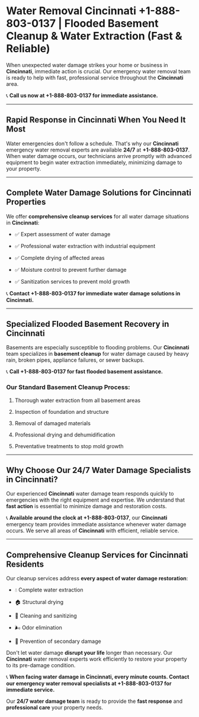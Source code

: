 # Water Removal Cincinnati +1-888-803-0137 | Flooded Basement Cleanup & Water Extraction (Fast & Reliable)

When unexpected water damage strikes your home or business in **Cincinnati**, immediate action is crucial. Our emergency water removal team is ready to help with fast, professional service throughout the **Cincinnati** area. 

📞 **Call us now at +1-888-803-0137 for immediate assistance.**

---

## Rapid Response in Cincinnati When You Need It Most

Water emergencies don't follow a schedule. That's why our **Cincinnati** emergency water removal experts are available **24/7** at **+1-888-803-0137**. When water damage occurs, our technicians arrive promptly with advanced equipment to begin water extraction immediately, minimizing damage to your property.

---

## Complete Water Damage Solutions for Cincinnati Properties

We offer **comprehensive cleanup services** for all water damage situations in **Cincinnati**:

- ✅ Expert assessment of water damage  
- ✅ Professional water extraction with industrial equipment  
- ✅ Complete drying of affected areas  
- ✅ Moisture control to prevent further damage  
- ✅ Sanitization services to prevent mold growth  

📞 **Contact +1-888-803-0137 for immediate water damage solutions in Cincinnati.**

---

## Specialized Flooded Basement Recovery in Cincinnati

Basements are especially susceptible to flooding problems. Our **Cincinnati** team specializes in **basement cleanup** for water damage caused by heavy rain, broken pipes, appliance failures, or sewer backups. 

📞 **Call +1-888-803-0137 for fast flooded basement assistance.**

### Our Standard Basement Cleanup Process:
1. Thorough water extraction from all basement areas  
2. Inspection of foundation and structure  
3. Removal of damaged materials  
4. Professional drying and dehumidification  
5. Preventative treatments to stop mold growth  

---

## Why Choose Our 24/7 Water Damage Specialists in Cincinnati?

Our experienced **Cincinnati** water damage team responds quickly to emergencies with the right equipment and expertise. We understand that **fast action** is essential to minimize damage and restoration costs.

📞 **Available around the clock at +1-888-803-0137**, our **Cincinnati** emergency team provides immediate assistance whenever water damage occurs. We serve all areas of **Cincinnati** with efficient, reliable service.

---

## Comprehensive Cleanup Services for Cincinnati Residents

Our cleanup services address **every aspect of water damage restoration**:

- 💧 Complete water extraction  
- 🏠 Structural drying  
- 🧼 Cleaning and sanitizing  
- 🌬️ Odor elimination  
- 🚫 Prevention of secondary damage  

Don't let water damage **disrupt your life** longer than necessary. Our **Cincinnati** water removal experts work efficiently to restore your property to its pre-damage condition.

📞 **When facing water damage in Cincinnati, every minute counts. Contact our emergency water removal specialists at +1-888-803-0137 for immediate service.**

Our **24/7 water damage team** is ready to provide the **fast response** and **professional care** your property needs.